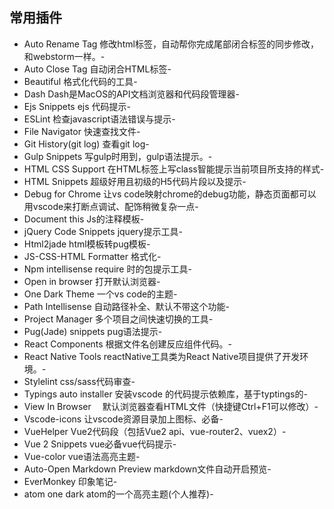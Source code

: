 ## 常用插件
- Auto Rename Tag   修改html标签，自动帮你完成尾部闭合标签的同步修改，和webstorm一样。- 
- Auto Close Tag   自动闭合HTML标签- 
- Beautiful   格式化代码的工具- 
- Dash   Dash是MacOS的API文档浏览器和代码段管理器- 
- Ejs Snippets  ejs 代码提示- 
- ESLint   检查javascript语法错误与提示- 
- File Navigator  快速查找文件- 
- Git History(git log)   查看git log- 
- Gulp Snippets   写gulp时用到，gulp语法提示。- 
- HTML CSS Support   在HTML标签上写class智能提示当前项目所支持的样式- 
- HTML Snippets   超级好用且初级的H5代码片段以及提示- 
- Debug for Chrome   让vs code映射chrome的debug功能，静态页面都可以用vscode来打断点调试、配饰稍微复杂一点- 
- Document this         Js的注释模板- 
- jQuery Code Snippets   jquery提示工具- 
- Html2jade   html模板转pug模板- 
- JS-CSS-HTML Formatter  格式化- 
- Npm intellisense   require 时的包提示工具- 
- Open in browser  打开默认浏览器- 
- One Dark Theme  一个vs code的主题- 
- Path Intellisense   自动路径补全、默认不带这个功能- 
- Project Manager   多个项目之间快速切换的工具- 
- Pug(Jade) snippets   pug语法提示- 
- React Components   根据文件名创建反应组件代码。- 
- React Native Tools    reactNative工具类为React Native项目提供了开发环境。- 
- Stylelint   css/sass代码审查- 
- Typings auto installer   安装vscode 的代码提示依赖库，基于typtings的- 
- View In Browser  　默认浏览器查看HTML文件（快捷键Ctrl+F1可以修改）- 
- Vscode-icons  让vscode资源目录加上图标、必备- 
- VueHelper   Vue2代码段（包括Vue2 api、vue-router2、vuex2）- 
- Vue 2 Snippets   vue必备vue代码提示- 
- Vue-color   vue语法高亮主题- 
- Auto-Open Markdown Preview markdown文件自动开启预览- 
- EverMonkey 印象笔记- 
- atom one dark atom的一个高亮主题(个人推荐)- 